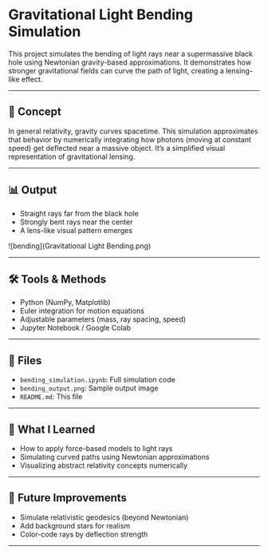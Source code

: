 # Gravitational Light Bending Simulation

This project simulates the bending of light rays near a supermassive black hole using Newtonian gravity-based approximations. It demonstrates how stronger gravitational fields can curve the path of light, creating a lensing-like effect.

---

## 🧠 Concept

In general relativity, gravity curves spacetime. This simulation approximates that behavior by numerically integrating how photons (moving at constant speed) get deflected near a massive object. It’s a simplified visual representation of gravitational lensing.

---

## 📊 Output

- Straight rays far from the black hole
- Strongly bent rays near the center
- A lens-like visual pattern emerges

![bending](Gravitational Light Bending.png)

---

## 🛠 Tools & Methods

- Python (NumPy, Matplotlib)
- Euler integration for motion equations
- Adjustable parameters (mass, ray spacing, speed)
- Jupyter Notebook / Google Colab

---

## 📁 Files

- `bending_simulation.ipynb`: Full simulation code
- `bending_output.png`: Sample output image
- `README.md`: This file

---

## 🚀 What I Learned

- How to apply force-based models to light rays
- Simulating curved paths using Newtonian approximations
- Visualizing abstract relativity concepts numerically

---

## 🔭 Future Improvements

- Simulate relativistic geodesics (beyond Newtonian)
- Add background stars for realism
- Color-code rays by deflection strength

---
